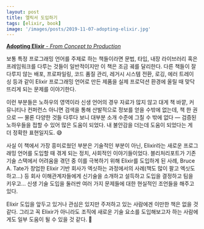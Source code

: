 ```yaml
---
layout: post
title: 엘릭서 도입하기
tags: [elixir, book]
image: '/images/posts/2019-11-07-adopting-elixir.jpg'
---
```


[**Adopting Elixir** - *From Concept to Production*](https://pragprog.com/book/tvmelixir/adopting-elixir)

보통 특정 프로그래밍 언어를 주제로 하는 책들이라면 문법, 타입, 내장
라이브러리 혹은 프레임워크를 다루는 것들이 일반적이지만 이 책은 조금
궤를 달리한다. 다른 책들이 잘 다루지 않는 배포, 프로파일링, 코드 품질
관리, 레거시 시스템 전환, 로깅, 에러 트레이싱 등과 같이 Elixir
프로그래밍 언어로 만든 제품을 실제 프로덕션 환경에 올릴 때 맞닥뜨리게
되는 문제를 이야기한다.

이런 부분들은 노하우의 영역이라 신생 언어의 경우 자료가 많지 않고 대게
책 바깥, 커뮤니티나 컨퍼런스 아니면 검색을 통해 산발적으로 정보를 얻을
수밖에 없는데, 책 한 권으로 — 물론 다양한 것들 다루다 보니 대부분 소개
수준에 그칠 수 밖에 없다 — 검증된 노하우들을 접할 수 있어 많은 도움이
되었다. 내 불안감을 더는데 도움이 되었다는 게 더 정확한
표현일지도. 😅

사실 이 책에서 가장 흥미로웠던 부분은 기술적인 부분이 아닌, Elixir라는
새로운 프로그래밍 언어를 도입할 때 겪게 되는 정치, 사회적인
이야기들이었다. 블리처리포트가 기존 기술 스택에서 어려움을 겪던 중
이를 극복하기 위해 Elixir를 도입하게 된 사례, Bruce A. Tate가 창업한
Elixir 기반 회사가 엑싯하는 과정에서의 사례(책도 많이 팔고 엑싯도
하고...) 등 회사 이해관계자들에게 신기술을 소개하고 설득하고 도입을
결정하고 팀을 키우고… 신생 기술 도입을 둘러싼 여러 가지 문제들에 대한
현실적인 조언들을 해주고 있다.

Elixir 도입을 앞두고 있거나 관심은 있지만 주저하고 있는 사람에겐
이만한 책은 없을 것 같다. 그리고 꼭 Elixir가 아니라도 조직에 새로운
기술 요소를 도입해보고자 하는 사람에게도 일부 도움이 될 수 있을 것
같다. 🧪
